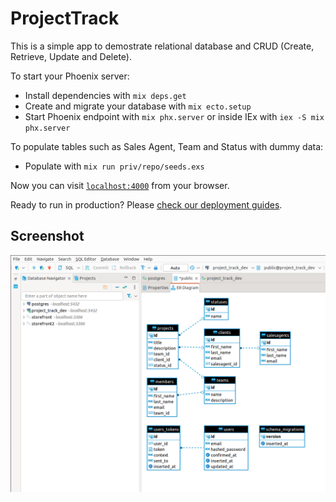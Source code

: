 # ProjectTrack

This is a simple app to demostrate relational database and CRUD (Create, Retrieve, Update and Delete).

To start your Phoenix server:

  * Install dependencies with `mix deps.get`
  * Create and migrate your database with `mix ecto.setup`
  * Start Phoenix endpoint with `mix phx.server` or inside IEx with `iex -S mix phx.server`
  
To populate tables such as Sales Agent, Team and Status with dummy data:
	
  * Populate with `mix run priv/repo/seeds.exs`

Now you can visit [`localhost:4000`](http://localhost:4000) from your browser.

Ready to run in production? Please [check our deployment guides](https://hexdocs.pm/phoenix/deployment.html).

## Screenshot

![Relationship Diagram](Project_track_relationship_diagram.png)
